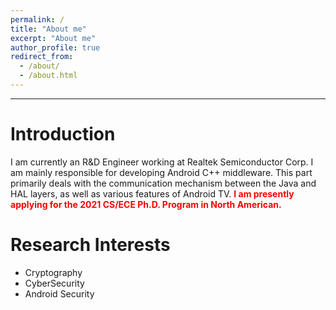 ```yaml
---
permalink: /
title: "About me"
excerpt: "About me"
author_profile: true
redirect_from: 
  - /about/
  - /about.html
---
```


---

Introduction
=====
I am currently an R&D Engineer working at Realtek Semiconductor Corp. 
I am mainly responsible for developing Android C++ middleware. This part primarily deals with the communication mechanism between the Java and HAL layers, as well as various features of Android TV.
<span style="color:red">**I am presently applying for the 2021 CS/ECE Ph.D. Program in North American.**</span>



# Research Interests
* Cryptography
* CyberSecurity
* Android Security

